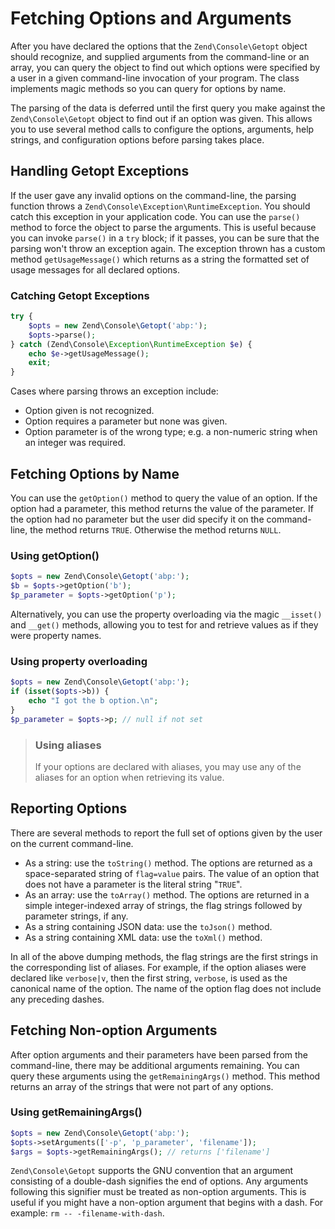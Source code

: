# Fetching Options and Arguments

After you have declared the options that the `Zend\Console\Getopt` object should
recognize, and supplied arguments from the command-line or an array, you can
query the object to find out which options were specified by a user in a given
command-line invocation of your program. The class implements magic methods so
you can query for options by name.

The parsing of the data is deferred until the first query you make against the
`Zend\Console\Getopt` object to find out if an option was given.  This allows
you to use several method calls to configure the options, arguments, help
strings, and configuration options before parsing takes place.

## Handling Getopt Exceptions

If the user gave any invalid options on the command-line, the parsing function
throws a `Zend\Console\Exception\RuntimeException`. You should catch this
exception in your application code. You can use the `parse()` method to force
the object to parse the arguments. This is useful because you can invoke
`parse()` in a `try` block; if it passes, you can be sure that the parsing won't
throw an exception again. The exception thrown has a custom method
`getUsageMessage()` which returns as a string the formatted set of usage
messages for all declared options.

### Catching Getopt Exceptions

```php
try {
    $opts = new Zend\Console\Getopt('abp:');
    $opts->parse();
} catch (Zend\Console\Exception\RuntimeException $e) {
    echo $e->getUsageMessage();
    exit;
}
```

Cases where parsing throws an exception include:

- Option given is not recognized.
- Option requires a parameter but none was given.
- Option parameter is of the wrong type; e.g. a non-numeric string when an
  integer was required.

## Fetching Options by Name

You can use the `getOption()` method to query the value of an option. If the
option had a parameter, this method returns the value of the parameter. If the
option had no parameter but the user did specify it on the command-line, the
method returns `TRUE`. Otherwise the method returns `NULL`.

### Using getOption()

```php
$opts = new Zend\Console\Getopt('abp:');
$b = $opts->getOption('b');
$p_parameter = $opts->getOption('p');
```

Alternatively, you can use the property overloading via the magic `__isset()` and
`__get()` methods, allowing you to test for and retrieve values as if they were
property names.

### Using property overloading

```php
$opts = new Zend\Console\Getopt('abp:');
if (isset($opts->b)) {
    echo "I got the b option.\n";
}
$p_parameter = $opts->p; // null if not set
```

> ### Using aliases
>
> If your options are declared with aliases, you may use any of the aliases for
> an option when retrieving its value.

## Reporting Options

There are several methods to report the full set of options given by the user on the current
command-line.

- As a string: use the `toString()` method. The options are returned as a
  space-separated string of `flag=value` pairs. The value of an option that does
  not have a parameter is the literal string "`TRUE`".
- As an array: use the `toArray()` method. The options are returned in a simple
  integer-indexed array of strings, the flag strings followed by parameter
  strings, if any.
- As a string containing JSON data: use the `toJson()` method.
- As a string containing XML data: use the `toXml()` method.

In all of the above dumping methods, the flag strings are the first strings in
the corresponding list of aliases. For example, if the option aliases were
declared like `verbose|v`, then the first string, `verbose`, is used as the
canonical name of the option. The name of the option flag does not include any
preceding dashes.

## Fetching Non-option Arguments

After option arguments and their parameters have been parsed from the
command-line, there may be additional arguments remaining. You can query these
arguments using the `getRemainingArgs()` method.  This method returns an array
of the strings that were not part of any options.

### Using getRemainingArgs()

```php
$opts = new Zend\Console\Getopt('abp:');
$opts->setArguments(['-p', 'p_parameter', 'filename']);
$args = $opts->getRemainingArgs(); // returns ['filename']
```

`Zend\Console\Getopt` supports the GNU convention that an argument consisting of
a double-dash signifies the end of options. Any arguments following this
signifier must be treated as non-option arguments. This is useful if you might
have a non-option argument that begins with a dash. For example: `rm --
-filename-with-dash`.
